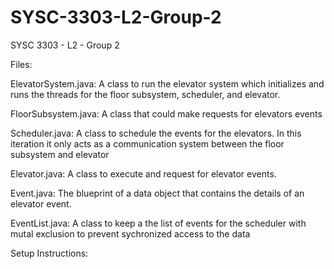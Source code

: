 # SYSC-3303-L2-Group-2
SYSC 3303 - L2 - Group 2

Files:

ElevatorSystem.java:
    A class to run the elevator system which initializes and runs the threads for the floor subsystem, scheduler, and elevator.
    
FloorSubsystem.java:
    A class that could make requests for elevators events
    
Scheduler.java:
    A class to schedule the events for the elevators. In this iteration it only acts as a communication system between the floor subsystem and elevator
    
Elevator.java:
    A class to execute and request for elevator events.
    
Event.java:
    The blueprint of a data object that contains the details of an elevator event.
    
EventList.java:
    A class to keep a the list of events for the scheduler with mutal exclusion to prevent sychronized access to the data


Setup Instructions:

